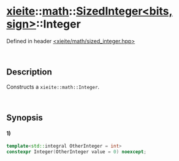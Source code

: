 # [xieite](../../../../../xieite.md)\:\:[math](../../../../../math.md)\:\:[SizedInteger<bits, sign>](../../../integer.md)\:\:Integer
Defined in header [<xieite/math/sized_integer.hpp>](../../../../../../../include/xieite/math/sized_integer.hpp)

&nbsp;

## Description
Constructs a `xieite::math::Integer`.

&nbsp;

## Synopsis
#### 1)
```cpp
template<std::integral OtherInteger = int>
constexpr Integer(OtherInteger value = 0) noexcept;
```

